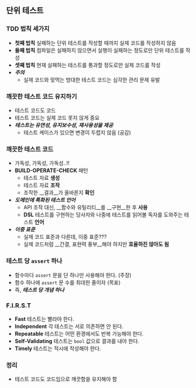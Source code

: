 ## 단위 테스트

### TDD 법칙 세가지

- __첫째 법칙__
  실패하는 단위 테스트를 작성할 때까지 실제 코드를 작성하지 않음
- __둘째 법칙__
  컴파일은 실패하지 않으면서 실행이 실패하는 정도로만 단위 테스트를 작성
- __셋째 법칙__
  현재 실패하는 테스트를 통과할 정도로만 실제 코드를 작성
- ___주의___
  - 실제 코드와 맞먹는 방대한 테스트 코드는 심각한 관리 문제 유발

### 깨끗한 테스트 코드 유지하기

- 테스트 코드도 코드
- 테스트 코드는 실제 코드 못지 않게 중요
- ___테스트는 유연성, 유지보수성, 재사용성을 제공___
  - 테스트 케이스가 있으면 변경이 두렵지 않음 (공감)

### 깨끗한 테스트 코드

- 가독성, 가독성, 가독성..!!
- __BUILD-OPERATE-CHECK__ 패턴
  - 테스트 자료 __생성__
  - 테스트 자료 __조작__
  - 조작한 __결과__가 올바른지 __확인__
- ___도메인에 특화된 테스트 언어___
  - API 조작 대신, __함수와 유틸리티__를 __구현__한 후 __사용__
  - __DSL__
    테스트를 구현하는 당사자와 나중에 테스트를 읽어볼 독자를 도와주는 테스트 __언어__
- ___이중 표준___
  - 실제 코드 표준과 다른데, 이중 표준???
  - 실제 코드처럼 __간결, 표현력 풍부__해야 하지만 __효율하진 않아도 됨__

### 테스트 당 `assert` 하나

- 함수마다 `assert` 문을 단 하나만 사용해야 한다. (주장)
- 함수 하나에 `assert` 문 수를 최대한 줄이자 (목표)
- 즉, ___테스트 당 개념 하나___

### F.I.R.S.T

- __Fast__
  테스트는 빨라야 한다.
- __Independent__
  각 테스트는 서로 의존하면 안 된다.
- __Repeatable__
  테스트는 어떤 환경에서도 반복 가능해야 한다.
- __Self-Validating__
  테스트는 `bool` 값으로 결과를 내야 한다.
- __Timely__
  테스트는 적시에 작성해야 한다.

### 정리

- 테스트 코드도 코드임으로 깨끗함을 유지해야 함